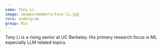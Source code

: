```yaml
---
name: Tony Li
image: images/members/tony-li.jpg
role: undergrad
group: Bio
---
```


Tony Li is a rising senior at UC Berkeley. His primary research focus is ML especially LLM related topics.

